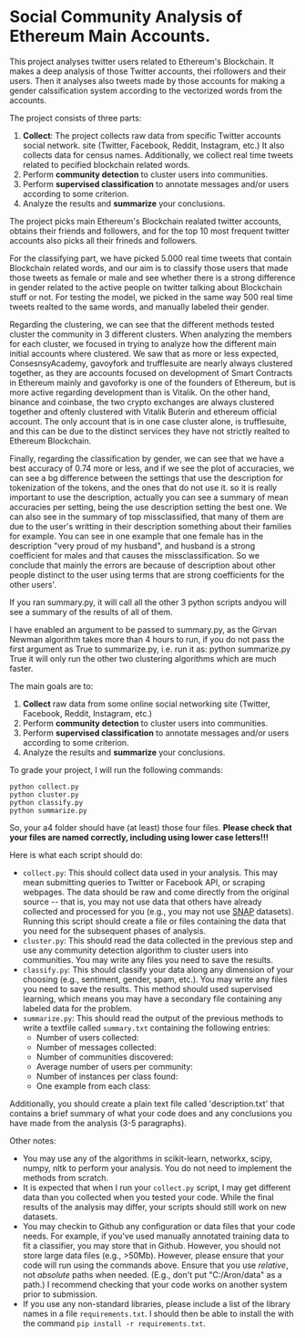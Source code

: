# Social Community Analysis of Ethereum Main Accounts.

This project analyses twitter users related to Ethereum's Blockchain. It makes a deep analysis of those Twitter accounts, thei rfollowers and their users. Then it analyses also tweets made by those accounts for making a gender calssification system according to the vectorized words from the accounts.

The project consists of three parts:

1. **Collect**: The project collects raw data from specific Twitter accounts social network. site (Twitter, Facebook, Reddit, Instagram, etc.) It also collects data for census names. Additionally, we collect real time tweets related to pecified blockchain related words.
2. Perform **community detection** to cluster users into communities.
3. Perform **supervised classification** to annotate messages and/or users according to some criterion.
4. Analyze the results and **summarize** your conclusions. 

The project picks main Ethereum's Blockchain realated twitter accounts, obtains their friends and followers, and for the top 10 most frequent twitter accounts also picks all their frineds and followers.

For the classifying part, we have picked 5.000 real time tweets that contain 
Blockchain related words, and our aim is to classify those users that made those tweets as female or male and see whether there is a strong difference in gender related to the active people on twitter talking about Blockchain stuff or not. For testing the model, we picked in the same way 500 real time tweets realted to the same words, and manually labeled their gender.

Regarding the clustering, we can see that the different methods tested cluster the community in 3 different clusters. When analyzing the members for each cluster, we focused in trying to analyze how the different main initial 
accounts where clustered. We saw that as more or less expected, ConsesnsyAcademy, gavoyfork and trufflesuite are nearly always clustered together, as they are accounts focused on development of Smart Contracts in Ethereum mainly and gavoforky is one of the founders of Ethereum, but is more active regarding development than is Vitalik.
On the other hand, binance and coinbase, the two crypto exchanges are always clustered together and oftenly clustered with Vitalik Buterin and ethereum official account. The only account that is in one case cluster alone, is trufflesuite, and this can be due to the distinct services they have not strictly realted to Ethereum Blockchain.

Finally, regarding the classification by gender, we can see that we have a best accuracy of 0.74 more or less, and if we see the plot of accuracies, we can see a bg difference between the settings that use the description for tokenization of the tokens, and the ones that do not use it. so it is really important to use the description, actually you can see a summary of mean accuracies per setting, being the use description setting the best one. We can also see in the summary of top missclassified, that many of them are due to the user's writting in their description something about their families for example. You can see in one example that one female has in the description "very proud of my  husband", and husband is a strong coefficient for males and that causes the missclassification. So we conclude that mainly the errors are because of description about other people distinct to the user using terms that are strong coefficients for the other users'.

If you ran summary.py, it will call all the other 3 python scripts andyou will see a summary of the results of all of them.

I have enabled an argument to be passed to summary.py, as the Girvan Newman algorithm takes more than 4 hours to run, if you do not pass the first argument as True to summarize.py, i.e. run it as:
python summarize.py True
it will only run the other two clustering algorithms which are much faster.

The main goals are to:
1. **Collect** raw data from some online social networking site (Twitter, Facebook, Reddit, Instagram, etc.)
2. Perform **community detection** to cluster users into communities.
3. Perform **supervised classification** to annotate messages and/or users according to some criterion.
4. Analyze the results and **summarize** your conclusions.

To grade your project, I will run the following commands:
```
python collect.py
python cluster.py
python classify.py
python summarize.py
```
So, your a4 folder should have (at least) those four files. **Please check that your files are named correctly, including using lower case letters!!!**

Here is what each script should do:

- `collect.py`: This should collect data used in your analysis. This may mean submitting queries to Twitter or Facebook API, or scraping webpages. The data should be raw and come directly from the original source -- that is, you may not use data that others have already collected and processed for you (e.g., you may not use [SNAP](http://snap.stanford.edu/data/index.html) datasets). Running this script should create a file or files containing the data that you need for the subsequent phases of analysis.
- `cluster.py`: This should read the data collected in the previous step and use any community detection algorithm to cluster users into communities. You may write any files you need to save the results.
- `classify.py`: This should classify your data along any dimension of your choosing (e.g., sentiment, gender, spam, etc.). You may write any files you need to save the results. This method should used supervised learning, which means you may have a secondary file containing any labeled data for the problem.
- `summarize.py`: This should read the output of the previous methods to write a textfile called `summary.txt` containing the following entries:
  - Number of users collected:
  - Number of messages collected:
  - Number of communities discovered:
  - Average number of users per community:
  - Number of instances per class found:
  - One example from each class:

Additionally, you should create a plain text file called 'description.txt' that contains a brief summary of what your code does and any conclusions you have made from the analysis (3-5 paragraphs).

Other notes:

- You may use any of the algorithms in scikit-learn, networkx, scipy, numpy, nltk to perform your analysis. You do not need to implement the methods from scratch.
- It is expected that when I run your `collect.py` script, I may get different data than you collected when you tested your code. While the final results of the analysis may differ, your scripts should still work on new datasets.
- You may checkin to Github any configuration or data files that your code needs. For example, if you've used manually annotated training data to fit a classifier, you may store that in Github. However, you should not store large data files (e.g., >50Mb). However, please ensure that your code will run using the commands above. Ensure that you use *relative*, not *absolute* paths when needed. (E.g., don't put "C:/Aron/data" as a path.) I recommend checking that your code works on another system prior to submission.
- If you use any non-standard libraries, please include a list of the library names in a file `requirements.txt`. I should then be able to install the with the command `pip install -r requirements.txt`.
